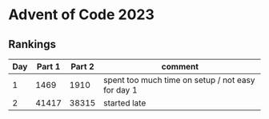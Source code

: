 # Advent of Code 2023

## Rankings
| Day | Part 1 | Part 2 | comment                                           |
| --- | ------ | ------ | ------------------------------------------------- |
| 1   | 1469   | 1910   | spent too much time on setup / not easy for day 1 |
| 2   | 41417  | 38315  | started late                                      |
